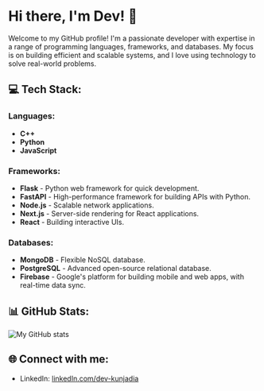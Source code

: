 # Hi there, I'm Dev! 👋

Welcome to my GitHub profile! I'm a passionate developer with expertise in a range of programming languages, frameworks, and databases. My focus is on building efficient and scalable systems, and I love using technology to solve real-world problems.

## 💻 Tech Stack:

### Languages:
- **C++**
- **Python**
- **JavaScript**

### Frameworks:
- **Flask** - Python web framework for quick development.
- **FastAPI** - High-performance framework for building APIs with Python.
- **Node.js** - Scalable network applications.
- **Next.js** - Server-side rendering for React applications.
- **React** - Building interactive UIs.

### Databases:
- **MongoDB** - Flexible NoSQL database.
- **PostgreSQL** - Advanced open-source relational database.
- **Firebase** - Google's platform for building mobile and web apps, with real-time data sync.

## 📊 GitHub Stats:

![My GitHub stats](https://github-readme-stats.vercel.app/api?username=devk03&show_icons=true&theme=radical)

## 🌐 Connect with me:

- LinkedIn: [linkedIn.com/dev-kunjadia](https://www.linkedin.com/in/dev-kunjadia/)
